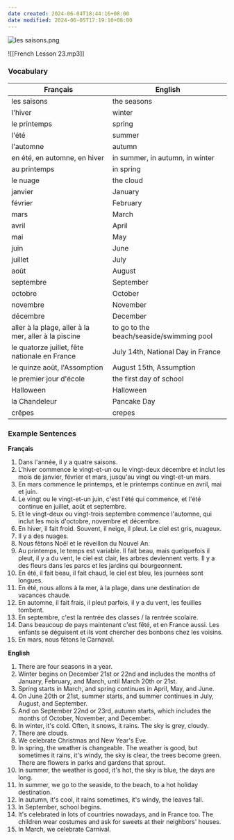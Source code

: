 ```yaml
---
date created: 2024-06-04T18:44:16+08:00
date modified: 2024-06-05T17:19:10+08:00
---
```

![les saisons.png](https://pictures-1323793543.cos.ap-nanjing.myqcloud.com/pics/les%20saisons.png)

![[French Lesson 23.mp3]]

### Vocabulary

| **Français**                                         | **English**                              |
| ---------------------------------------------------- | ---------------------------------------- |
| les saisons                                          | the seasons                              |
| l'hiver                                              | winter                                   |
| le printemps                                         | spring                                   |
| l'été                                                | summer                                   |
| l'automne                                            | autumn                                   |
| en été, en automne, en hiver                         | in summer, in autumn, in winter          |
| au printemps                                         | in spring                                |
| le nuage                                             | the cloud                                |
| janvier                                              | January                                  |
| février                                              | February                                 |
| mars                                                 | March                                    |
| avril                                                | April                                    |
| mai                                                  | May                                      |
| juin                                                 | June                                     |
| juillet                                              | July                                     |
| août                                                 | August                                   |
| septembre                                            | September                                |
| octobre                                              | October                                  |
| novembre                                             | November                                 |
| décembre                                             | December                                 |
| aller à la plage, aller à la mer, aller à la piscine | to go to the beach/seaside/swimming pool |
| le quatorze juillet, fête nationale en France        | July 14th, National Day in France        |
| le quinze août, l'Assomption                         | August 15th, Assumption                  |
| le premier jour d'école                              | the first day of school                  |
| Halloween                                            | Halloween                                |
| la Chandeleur                                        | Pancake Day                              |
| crêpes                                               | crepes                                   |

### Example Sentences

**Français**

1. Dans l'année, il y a quatre saisons.
2. L'hiver commence le vingt-et-un ou le vingt-deux décembre et inclut les mois de janvier, février et mars, jusqu'au vingt ou vingt-et-un mars.
3. En mars commence le printemps, et le printemps continue en avril, mai et juin.
4. Le vingt ou le vingt-et-un juin, c'est l'été qui commence, et l'été continue en juillet, août et septembre.
5. Et le vingt-deux ou vingt-trois septembre commence l'automne, qui inclut les mois d'octobre, novembre et décembre.
6. En hiver, il fait froid. Souvent, il neige, il pleut. Le ciel est gris, nuageux.
7. Il y a des nuages.
8. Nous fêtons Noël et le réveillon du Nouvel An.
9. Au printemps, le temps est variable. Il fait beau, mais quelquefois il pleut, il y a du vent, le ciel est clair, les arbres deviennent verts. Il y a des fleurs dans les parcs et les jardins qui bourgeonnent.
10. En été, il fait beau, il fait chaud, le ciel est bleu, les journées sont longues.
11. En été, nous allons à la mer, à la plage, dans une destination de vacances chaude.
12. En automne, il fait frais, il pleut parfois, il y a du vent, les feuilles tombent.
13. En septembre, c'est la rentrée des classes / la rentrée scolaire.
14. Dans beaucoup de pays maintenant c'est fêté, et en France aussi. Les enfants se déguisent et ils vont chercher des bonbons chez les voisins. 
15. En mars, nous fêtons le Carnaval.

**English**

1. There are four seasons in a year.
2. Winter begins on December 21st or 22nd and includes the months of January, February, and March, until March 20th or 21st.
3. Spring starts in March, and spring continues in April, May, and June.
4. On June 20th or 21st, summer starts, and summer continues in July, August, and September.
5. And on September 22nd or 23rd, autumn starts, which includes the months of October, November, and December.
6. In winter, it's cold. Often, it snows, it rains. The sky is grey, cloudy. 
7. There are clouds.
8. We celebrate Christmas and New Year's Eve.
9. In spring, the weather is changeable. The weather is good, but sometimes it rains, it's windy, the sky is clear, the trees become green. There are flowers in parks and gardens that sprout.
10. In summer, the weather is good, it's hot, the sky is blue, the days are long.
11. In summer, we go to the seaside, to the beach, to a hot holiday destination.
12. In autumn, it's cool, it rains sometimes, it's windy, the leaves fall.
13. In September, school begins.
14. It's celebrated in lots of countries nowadays, and in France too. The children wear costumes and ask for sweets at their neighbors' houses.
15. In March, we celebrate Carnival.

